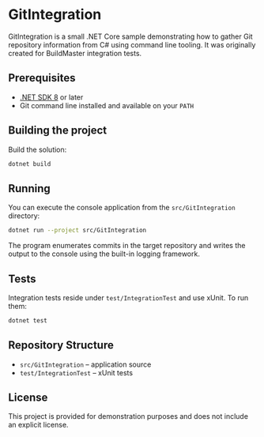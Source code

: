# GitIntegration

GitIntegration is a small .NET Core sample demonstrating how to gather Git repository information from C# using command line tooling. It was originally created for BuildMaster integration tests.

## Prerequisites

 - [.NET SDK 8](https://dotnet.microsoft.com/download) or later
- Git command line installed and available on your `PATH`

## Building the project

Build the solution:

```bash
dotnet build
```

## Running

You can execute the console application from the `src/GitIntegration` directory:

```bash
dotnet run --project src/GitIntegration
```

The program enumerates commits in the target repository and writes the output to the console using the built-in logging framework.

## Tests

Integration tests reside under `test/IntegrationTest` and use xUnit. To run them:

```bash
dotnet test
```

## Repository Structure

- `src/GitIntegration` – application source
- `test/IntegrationTest` – xUnit tests

## License

This project is provided for demonstration purposes and does not include an explicit license.
